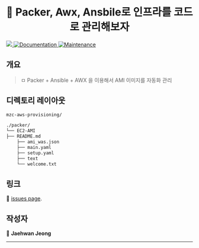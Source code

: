 <h1 align="center"> 👋 Packer, Awx, Ansbile로 인프라를 코드로 관리해보자 </h1>
<p>
  <a href="https://sed-gitlab.hanpda.com/jhjeong/test/blob/master/README.md">
    <img src="https://img.shields.io/badge/version-1.0.0-blue.svg?cacheSeconds=2592000" />
  </a>
  <a href="https://sed-gitlab.hanpda.com/jhjeong/test/blob/master/README.md">
    <img alt="Documentation" src="https://img.shields.io/badge/documentation-yes-brightgreen.svg" target="_blank" />
  </a>
  <a href="https://github.com/kefranabg/readme-md-generator/graphs/commit-activity">
    <img alt="Maintenance" src="https://img.shields.io/badge/Maintained%3F-yes-green.svg" target="_blank" />
  </a>
</p>


## 개요
> ㅁ Packer + Ansible + AWX 을 이용해서 AMI 이미지를 자동화 관리

## 디렉토리 레이아웃
```sh
mzc-aws-provisioning/

./packer/
└── EC2-AMI
├── README.md
    ├── ami_was.json
    ├── main.yaml
    ├── setup.yaml
    ├── text
    └── welcome.txt
```

## 링크
🤝 [issues page]().

## 작성자
👤 **Jaehwan Jeong**

***
